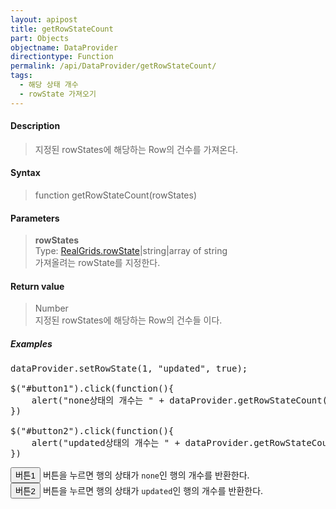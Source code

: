 ```yaml
---
layout: apipost
title: getRowStateCount
part: Objects
objectname: DataProvider
directiontype: Function
permalink: /api/DataProvider/getRowStateCount/
tags:
  - 해당 상태 개수
  - rowState 가져오기
---
```


<script>
var gridView;
var dataProvider;
    
$(document).ready( function() {

    RealGridJS.setTrace(false);
    RealGridJS.setRootContext("/script");
    
    dataProvider = new RealGridJS.LocalDataProvider();
    gridView = new RealGridJS.GridView("realgrid");
    gridView.setDataSource(dataProvider);

    setFields(dataProvider);
  	setColumns(gridView);

    var data = [
        ["가수", "여자", "정수라", "1988-09-02", "99", "90", "90", "100", "100", "90"],
        ["배우", "여자", "송윤아", "1990-02-18", "33", "90", "70", "60", "100", "80"],
        ["배우", "여자", "전도연", "1991-08-21", "22", "90", "70", "60", "100", "80"],
        ["가수", "여자", "이선희", "1978-01-19", "33", "90", "70", "60", "100", "80"],
        ["배우", "여자", "하지원", "1979-12-09", "11", "90", "70", "60", "100", "80"],
        ["가수", "여자", "소찬휘", "1987-05-12", "55", "90", "70", "60", "100", "80"],
        ["가수", "여자", "박정현", "1980-08-06", "22", "90", "70", "60", "100", "80"],
        ["배우", "여자", "전지현", "1977-03-28", "44", "90", "70", "60", "100", "80"]
    ];
    dataProvider.setRows(data);

    dataProvider.setRowState(1, "updated", true);

    $("#button1").click(function(){
    	alert("none상태의 개수는 " + dataProvider.getRowStateCount("none") + "개 입니다.");
    })

    $("#button2").click(function(){
    	alert("updated상태의 개수는 " + dataProvider.getRowStateCount(RealGridJS.RowState.UPDATED) + "개 입니다.");
    }) 

});

//다섯개의 필드를 가진 배열 객체를 생성합니다.
function setFields(provider) {
    var fields = [{
		fieldName: "field1"
    }, {
        fieldName: "field2"
    }, {
        fieldName: "field3"
    }, {
        fieldName: "field4",
        dataType: "datetime"
    }, {
        fieldName: "field5",
        dataType: "number"
    }, {
        fieldName: "field6",
        dataType: "number"
    },{
        fieldName: "field7",
        dataType: "number"
    }, {
        fieldName: "field8",
        dataType: "number"
    }, {
        fieldName: "field9",
        dataType: "number"
    }, {
        fieldName: "field10",
        dataType: "number"
    }];

    //DataProvider의 setFields함수로 필드를 입력합니다.    
    provider.setFields(fields);    
}

//필드와 연결된 컬럼 배열 객체를 생성합니다.
function setColumns(grid) {
    var columns = [{
        name: "col1",
        fieldName: "field1",
        header : {
            text: "직업"
        },
        width : 60            
    }, {
        name: "col2",
        fieldName: "field2",
        header : {
            text: "성별"
        },
        editor : {
            type: "dropDown",
            dropDownCount: 2,
            values: ["남자", "여자"],
            labels: ["남", "여"],
            lookupDisplay: true
        },
        width: 50
    }, {
        name: "col3",
        fieldName: "field3",
        header : {
            text: "이름"
        },
        width: 80
    }, {
        name: "col4",
        fieldName: "field4",
        header : {
            text: "생일"
        },
        editor: {
            type: "date",
            datetimeFormat: "yyyy-MM-dd"
        },
        width: 90
    }, {
        name: "col5",
        fieldName: "field5",
        header : {
            text: "수학"
        },
        editor : {
            type: "number"
        },
        styles: {
            textAlignment: "far"
        },
        width: 80
    }, {
        name: "col6",
        fieldName: "field6",
        header : {
        	text: "민법"
        },
        width: 80
    }, {
        name: "col7",
        fieldName: "field7",
        header : {
            text: "한국사"
        },
        width: 80
    }, {
        name: "col8",
        fieldName: "field8",
        header : {
            text: "영어"
        },
        width: 80
    }, {
        name: "col9",
        fieldName: "field9",
        header : {
            text: "과학"
        },
        width: 80
    }, {
        name: "col10",
        fieldName: "field10",
        header : {
            text: "사회"
        },
        width: 80
    }];

    //컬럼을 GridView에 입력 합니다.
    grid.setColumns(columns);

}

</script>

#### Description

> 지정된 rowStates에 해당하는 Row의 건수를 가져온다.


#### Syntax

> function getRowStateCount(rowStates)

#### Parameters


> **rowStates**  
> Type: [RealGrids.rowState](/api/types/RowState/)\|string\|array of string  
> 가져올려는 rowState를 지정한다.  


#### Return value

> Number  
> 지정된 rowStates에 해당하는 Row의 건수들 이다.  

##### Examples 

<pre class="prettyprint">
dataProvider.setRowState(1, "updated", true);

$("#button1").click(function(){
    alert("none상태의 개수는 " + dataProvider.getRowStateCount("none") + "개 입니다.");
})

$("#button2").click(function(){
    alert("updated상태의 개수는 " + dataProvider.getRowStateCount(RealGridJS.RowState.UPDATED) + "개 입니다.");
})
</pre>

<button id="button1" class="btn btn-success btn-xs">버튼1</button>
버튼을 누르면 행의 상태가 <code class="highlighter-rouge">none</code>인 행의 개수를 반환한다.
<br/>
<button id="button2" class="btn btn-success btn-xs">버튼2</button> 
버튼을 누르면 행의 상태가 <code class="highlighter-rouge">updated</code>인 행의 개수를 반환한다. 
<div id="realgrid" style="width: 100%; height: 300px;"></div>
<p></p>
